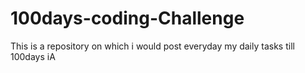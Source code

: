 # 100days-coding-Challenge
This is a repository on which i would post everyday my daily tasks till 100days iA
